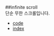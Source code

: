 ##infinite scroll  
단순 무한 스크롤입니다.  

- <a href="https://github.com/smilesol85/smilesol85.github.com/tree/master/dev/infinite_scroll">code</a>  
- <a href="http://smilesol85.github.io/dev/infinite_scroll/infinite_scroll.html">index</a>  